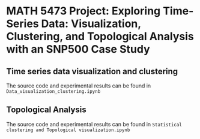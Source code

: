 # MATH 5473 Project: Exploring Time-Series Data: Visualization, Clustering, and Topological Analysis with an SNP500 Case Study

## Time series data visualization and clustering

The source code and experimental results can be found in `Data_visualization_clustering.ipynb`

## Topological Analysis

The source code and experimental results can be found in `Statistical clustering and Topological visualization.ipynb`

